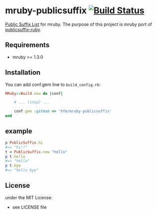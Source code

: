 # mruby-publicsuffix   [![Build Status](https://travis-ci.org/hfm/mruby-publicsuffix.svg?branch=master)](https://travis-ci.org/hfm/mruby-publicsuffix)

[Public Suffix List](https://publicsuffix.org/) for mruby. The purpose of this project is mruby port of [publicsuffix-ruby](https://github.com/weppos/publicsuffix-ruby).

## Requirements

- mruby >= 1.3.0

## Installation

You can add conf.gem line to `build_config.rb`:

```ruby
MRuby::Build.new do |conf|

    # ... (snip) ...

    conf.gem :github => 'hfm/mruby-publicsuffix'
end
```
## example
```ruby
p PublicSuffix.hi
#=> "hi!!"
t = PublicSuffix.new "hello"
p t.hello
#=> "hello"
p t.bye
#=> "hello bye"
```

## License
under the MIT License:
- see LICENSE file
